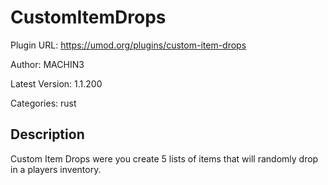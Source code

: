 # CustomItemDrops

Plugin URL: https://umod.org/plugins/custom-item-drops

Author: MACHIN3

Latest Version: 1.1.200

Categories: rust

## Description

Custom Item Drops were you create 5 lists of items that will randomly drop in a players inventory.
